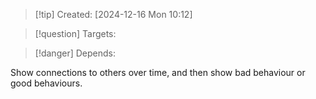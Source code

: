 
>[!tip] Created: [2024-12-16 Mon 10:12]

>[!question] Targets: 

>[!danger] Depends: 

Show connections to others over time, and then show bad behaviour or good behaviours.